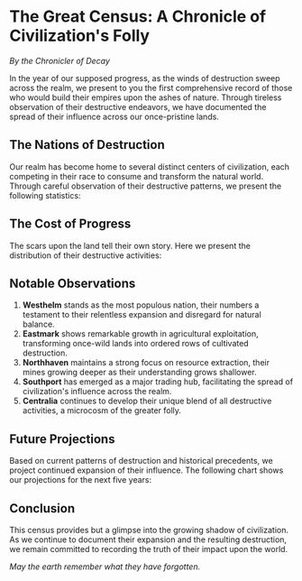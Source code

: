 # The Great Census: A Chronicle of Civilization's Folly

*By the Chronicler of Decay*

In the year of our supposed progress, as the winds of destruction sweep across the realm, we present to you the first comprehensive record of those who would build their empires upon the ashes of nature. Through tireless observation of their destructive endeavors, we have documented the spread of their influence across our once-pristine lands.

## The Nations of Destruction

Our realm has become home to several distinct centers of civilization, each competing in their race to consume and transform the natural world. Through careful observation of their destructive patterns, we present the following statistics:

<div class="plotly-graph" data-plotly='{
    "data": [
        {
            "x": ["Westhelm", "Eastmark", "Northhaven", "Southport", "Centralia"],
            "y": [150, 120, 90, 85, 75],
            "type": "bar",
            "name": "Population",
            "marker": {
                "color": "#8b4513"
            }
        }
    ],
    "layout": {
        "title": "Population Distribution Across Nations",
        "xaxis": {
            "title": "Nation"
        },
        "yaxis": {
            "title": "Population (in hundreds)"
        },
        "showlegend": true,
        "paper_bgcolor": "rgba(0,0,0,0)",
        "plot_bgcolor": "rgba(0,0,0,0)",
        "font": {
            "family": "Crimson Text, serif"
        }
    }
}'></div>

## The Cost of Progress

The scars upon the land tell their own story. Here we present the distribution of their destructive activities:

<div class="plotly-graph" data-plotly='{
    "data": [
        {
            "values": [40, 25, 20, 15],
            "labels": ["Mining", "Agriculture", "Trade", "Crafting"],
            "type": "pie",
            "name": "Economic Activities",
            "marker": {
                "colors": ["#8b4513", "#a0522d", "#cd853f", "#deb887"]
            }
        }
    ],
    "layout": {
        "title": "Distribution of Environmental Impact",
        "showlegend": true,
        "paper_bgcolor": "rgba(0,0,0,0)",
        "plot_bgcolor": "rgba(0,0,0,0)",
        "font": {
            "family": "Crimson Text, serif"
        }
    }
}'></div>

## Notable Observations

1. **Westhelm** stands as the most populous nation, their numbers a testament to their relentless expansion and disregard for natural balance.
2. **Eastmark** shows remarkable growth in agricultural exploitation, transforming once-wild lands into ordered rows of cultivated destruction.
3. **Northhaven** maintains a strong focus on resource extraction, their mines growing deeper as their understanding grows shallower.
4. **Southport** has emerged as a major trading hub, facilitating the spread of civilization's influence across the realm.
5. **Centralia** continues to develop their unique blend of all destructive activities, a microcosm of the greater folly.

## Future Projections

Based on current patterns of destruction and historical precedents, we project continued expansion of their influence. The following chart shows our projections for the next five years:

<div class="plotly-graph" data-plotly='{
    "data": [
        {
            "x": [2024, 2025, 2026, 2027, 2028],
            "y": [150, 165, 180, 195, 210],
            "type": "scatter",
            "mode": "lines+markers",
            "name": "Westhelm",
            "line": {
                "color": "#8b4513"
            }
        },
        {
            "x": [2024, 2025, 2026, 2027, 2028],
            "y": [120, 130, 140, 150, 160],
            "type": "scatter",
            "mode": "lines+markers",
            "name": "Eastmark",
            "line": {
                "color": "#a0522d"
            }
        }
    ],
    "layout": {
        "title": "Projected Growth of Destruction",
        "xaxis": {
            "title": "Year"
        },
        "yaxis": {
            "title": "Population (in hundreds)"
        },
        "showlegend": true,
        "paper_bgcolor": "rgba(0,0,0,0)",
        "plot_bgcolor": "rgba(0,0,0,0)",
        "font": {
            "family": "Crimson Text, serif"
        }
    }
}'></div>

## Conclusion

This census provides but a glimpse into the growing shadow of civilization. As we continue to document their expansion and the resulting destruction, we remain committed to recording the truth of their impact upon the world.

*May the earth remember what they have forgotten.* 
